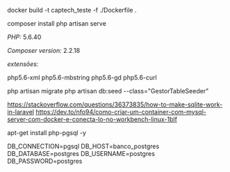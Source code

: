 docker build -t captech_teste -f ./Dockerfile . 

composer install 
php artisan serve


*PHP:* 5.6.40

*Composer version:* 2.2.18


*extensões:*

php5.6-xml
php5.6-mbstring
php5.6-gd
php5.6-curl


php artisan migrate
php artisan db:seed --class="GestorTableSeeder" 



https://stackoverflow.com/questions/36373835/how-to-make-sqlite-work-in-laravel
https://dev.to/nfo94/como-criar-um-container-com-mysql-server-com-docker-e-conecta-lo-no-workbench-linux-1blf


apt-get install php-pgsql -y



DB_CONNECTION=pgsql
DB_HOST=banco_postgres
DB_DATABASE=postgres
DB_USERNAME=postgres
DB_PASSWORD=postgres